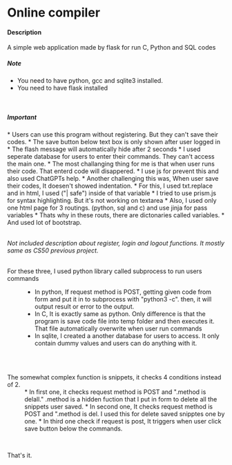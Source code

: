 <h1> Online compiler </h1>


<h4> Description </h4>
<p>A simple web application made by flask for run C, Python and SQL codes</p>

<h5>Note</h5>
<ul>
   <li>You need to have python, gcc and sqlite3 installed.</li>
   <li>You need to have flask installed</li>
</ul>
<br>

<h5>Important</h5>
* Users can use this program without registering. But they can't save their codes.
* The save button below text box is only shown after user logged in
* The flash message will automatically hide after 2 seconds
* I used seperate database for users to enter their commands. They can't access the main one.
* The most challanging thing for me is that when user runs their code. That enterd code will disappered.
* I use js for prevent this and also used ChatGPTs help.
* Another challenging this was, When user save their codes, It doesen't showed indentation.
* For this, I used txt.replace and in html, I used ("| safe") inside of that variable
* I tried to use prism.js for syntax highlighting. But it's not working on textarea
* Also, I used only one html page for 3 routings. (python, sql and c) and use jinja for pass variables
* Thats why in these routs, there are dictonaries called variables.
* And used lot of bootstrap.
<br><br>

<i> Not included description about register, login and logout functions. It mostly same as CS50 previous project. </i>
<br><br>

<dl>
   <dt>For these three, I used python library called subprocess to run users commands</dt>
   <dd>
      <ul>
         <li> In python, If request method is POST, getting given code from form and put it in to subprocess with "python3 -c". then, it will output result or error to the output.</li>
         <li> In C, It is exactly same as python. Only difference is that the program is save code file into temp folder and then executes it. That file automatically overwrite when user run commands</li>
         <li>In sqlite, I created a another database for users to access. It only contain dummy values and users can do anything with it.</li>
      </ul>
   </dd>
</dl>
<br><br>
<dl>
   <dt>The somewhat complex function is snippets, it checks 4 conditions instead of 2. </dt>
   <dd>
   * In first one, it checks request method is POST and ".method is delall." .method is a hidden fuction that I put in form to delete all the snippets user saved.
   * In second one, It checks request method is POST and ".method is del. I used this for delete saved snipptes one by one.
   * In third one check if request is post, It triggers when user click save button below the commands.
   </dd>
</dl>
<br>

That's it.
